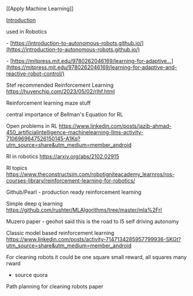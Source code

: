 [[Apply Machine Learning]]

[Introduction](https://www.deepmind.com/learning-resources/introduction-to-reinforcement-learning-with-david-silver)

used in Robotics

- [https://introduction-to-autonomous-robots.github.io/](https://introduction-to-autonomous-robots.github.io/)

- [https://mitpress.mit.edu/9780262046169/learning-for-adaptive...](https://mitpress.mit.edu/9780262046169/learning-for-adaptive-and-reactive-robot-control/)

Stef recommended Reinforcement Learning
https://huyenchip.com/2023/05/02/rlhf.html

Reinforcement learning maze stuff

central importance of Bellman's Equation for RL

Open problems in RL
https://www.linkedin.com/posts/jazib-ahmad-450_artificialintelligence-machinelearning-llms-activity-7106969647526150145-A1Kq?utm_source=share&utm_medium=member_android

Rl in robotics
https://arxiv.org/abs/2102.02915

Rl topics
https://www.theconstructsim.com/robotigniteacademy_learnros/ros-courses-library/reinforcement-learning-for-robotics/

Github/Pearl - production ready reinforcement learning

Simple deep q learning
https://github.com/rushter/MLAlgorithms/tree/master/mla%2Frl

Muzero paper - geohot said this is the road to l5 self driving autonomy

Classic model based reinforcement learning
https://www.linkedin.com/posts/activity-7147134285957799936-SKGt?utm_source=share&utm_medium=member_android

For cleaning robots it could be one square small reward, all squares many rward
- source quora

Path planning for cleaning robots paper